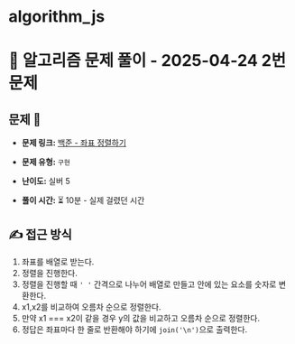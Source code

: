 # algorithm_js

# 📝 알고리즘 문제 풀이 - 2025-04-24 2번 문제

## 문제 📖

- **문제 링크:** [백준 - 좌표 정렬하기](https://www.acmicpc.net/problem/11650)

- **문제 유형:** `구현`

- **난이도:** 실버 5

- **풀이 시간:** ⏳ 10분 - 실제 걸렸던 시간

## ✍ 접근 방식

1. 좌표를 배열로 받는다.
2. 정렬을 진행한다.
3. 정렬을 진행할 때 `' '` 간격으로 나누어 배열로 만들고 안에 있는 요소를 숫자로 변환한다.
4. x1,x2를 비교하여 오름차 순으로 정렬한다.
5. 만약 x1 === x2이 같을 경우 y의 값을 비교하고 오름차 순으로 정렬한다.
6. 정답은 좌표마다 한 줄로 반환해야 하기에 `join('\n')`으로 출력한다.
